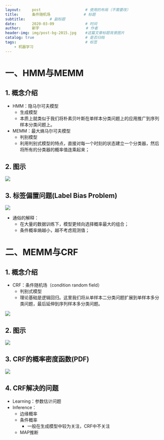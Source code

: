 ```yaml
---
layout:     post                    # 使用的布局（不需要改）
title:      条件随机场 			    # 标题 
subtitle:   	    # 副标题
date:       2020-03-09              # 时间
author:     新宇                     # 作者
header-img: img/post-bg-2015.jpg    #这篇文章标题背景图片
catalog: true                       # 是否归档
tags:                               # 标签
    - 机器学习
---
```

# 一、HMM与MEMM
## 1. 概念介绍
- HMM：隐马尔可夫模型
	- 生成模型
	- 本质上就类似于我们将朴素贝叶斯在单样本分类问题上的应用推广到序列样本分类问题上。
- MEMM：最大熵马尔可夫模型
	- 判别模型
	- 利用判别式模型的特点，直接对每一个时刻的状态建立一个分类器，然后将所有的分类器的概率值连乘起来；

## 2. 图示
![](https://tva1.sinaimg.cn/large/008eGmZEly1gods0glxl8j310v0av0tx.jpg)

## 3. 标签偏置问题(Label Bias Problem)
![](https://tva1.sinaimg.cn/large/008eGmZEly1godrp2qoq5j30fz07bdgy.jpg)

- 通俗的解释：
	- 在大量的数据训练下，模型更倾向选择概率最大的组合；
	- 条件概率熵越小，越不考虑观测值；


# 二、MEMM与CRF

## 1. 概念介绍
- CRF：条件随机场（condition random field）
	- 判别式模型
	- 理论基础是逻辑回归。这里我们将从单样本二分类问题扩展到单样本多分类问题，最后延伸到序列样本多分类问题。

![](https://tva1.sinaimg.cn/large/008eGmZEly1gods4m5v9fj30pr0in40z.jpg)

## 2. 图示
![](https://tva1.sinaimg.cn/large/008eGmZEly1godrywy0oxj30ys0biq40.jpg)

## 3. CRF的概率密度函数(PDF)
![](https://tva1.sinaimg.cn/large/008eGmZEly1gods5vvmwjj30lg0omdis.jpg)

## 4. CRF解决的问题 
- Learning：参数估计问题
- Inference：
	- 边缘概率
	- 条件概率
		- 一般在生成模型中较为关注，CRF中不关注
	- MAP推断
